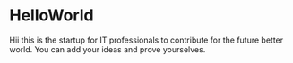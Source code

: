 # HelloWorld

Hii this is the startup for IT professionals to contribute for the future better world.
You can add your ideas and prove yourselves.
